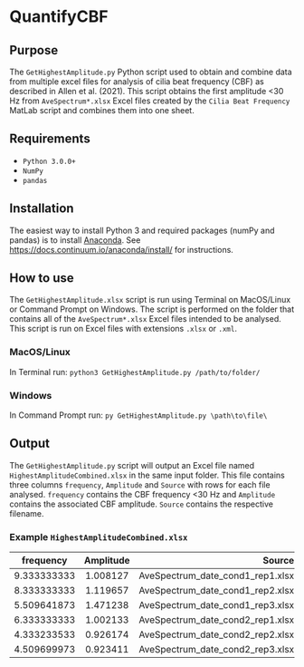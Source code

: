 # QuantifyCBF

## Purpose
The `GetHighestAmplitude.py` Python script used to obtain and combine data from multiple excel files for analysis of cilia beat frequency (CBF) as described in Allen et al. (2021). This script obtains the first amplitude <30 Hz from `AveSpectrum*.xlsx` Excel files created by the `Cilia Beat Frequency` MatLab script and combines them into one sheet.

## Requirements 

- `Python 3.0.0+`
- `NumPy`
- `pandas`

## Installation

The easiest way to install Python 3 and required packages (numPy and pandas) is to install [Anaconda](https://docs.continuum.io/anacondaorg/). See https://docs.continuum.io/anaconda/install/ for instructions.

## How to use

The `GetHighestAmplitude.xlsx` script is run using Terminal on MacOS/Linux or Command Prompt on Windows. The script is performed on the folder that contains all of the `AveSpectrum*.xlsx` Excel files intended to be analysed. This script is run on Excel files with extensions `.xlsx` or `.xml`. 

### MacOS/Linux
In Terminal run:
``python3 GetHighestAmplitude.py /path/to/folder/``

### Windows
In Command Prompt run:
``py GetHighestAmplitude.py \path\to\file\``

## Output

The `GetHighestAmplitude.py` script will output an Excel file named `HighestAmplitudeCombined.xlsx` in the same input folder. This file contains three columns `frequency`, `Amplitude` and `Source` with rows for each file analysed. `frequency` contains the CBF frequency <30 Hz and `Amplitude` contains the associated CBF amplitude. `Source` contains the respective filename.

### Example `HighestAmplitudeCombined.xlsx`

| frequency     | Amplitude     | Source                           |
| ------------- |:-------------:| --------------------------------:|
| 9.333333333   | 1.008127      | AveSpectrum_date_cond1_rep1.xlsx |
| 8.333333333   | 1.119657      | AveSpectrum_date_cond1_rep2.xlsx |
| 5.509641873   | 1.471238      | AveSpectrum_date_cond1_rep3.xlsx |
| 6.333333333   | 1.002133      | AveSpectrum_date_cond2_rep1.xlsx |
| 4.333233533   | 0.926174      | AveSpectrum_date_cond2_rep2.xlsx |
| 4.509699973   | 0.923411      | AveSpectrum_date_cond2_rep3.xlsx |
